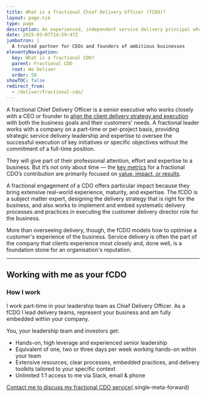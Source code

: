 ```yaml
---
title: What is a fractional Chief Delivery Officer (fCDO)?
layout: page.njk
type: page
description: An experienced, independent service delivery principal who's a trusted partner for CEOs and founders of ambitious businesses
date: 2025-03-07T14:59:47Z
jumbotron: |
  A trusted partner for CEOs and founders of ambitious businesses
eleventyNavigation:
  key: What is a fractional CDO?
  parent: Fractional CDO
  root: We Deliver
  order: 50
showTOC: false
redirect_from:
  - /deliver/fractional-cdo/
---
```

A fractional Chief Delivery Officer is a senior executive who works closely with a CEO or founder to [align the client delivery strategy and execution](/handbook/why/you-need-a-cdo/) with both the business goals and their customers' needs. A fractional leader works with a company on a part-time or per-project basis, providing strategic service delivery leadership and expertise to oversee the successful execution of key initiatives or specific objectives without the commitment of a full-time position.

They will give part of their professional attention, effort and expertise to a business. But it’s not only about time — the [key metrics](/handbook/why/measuring-impact/) for a fractional CDO’s contribution are primarily focused on [value, impact, or results](/handbook/why/set-up-for-success/).

A fractional engagement of a CDO offers particular impact because they bring extensive real-world experience, maturity, and expertise. The fCDO is a subject matter expert, designing the delivery strategy that is right for the business, and also works to implement and embed systematic delivery processes and practices in executing the customer delivery director role for the business.

More than overseeing delivery, though, the fCDO models how to optimise a customer's experience of the business. Service delivery is often the part of the company that clients experience most closely and, done well, is a foundation stone for an organisation's reputation.

---

## Working with me as your fCDO

### How I work

I work part-time in your leadership team as Chief Delivery Officer. As a fCDO I lead delivery teams, represent your business and am fully embedded within your company.

You, your leadership team and investors get:

- Hands-on, high leverage and experienced senior leadership
- Equivalent of one, two or three days per week working hands-on within your team
- Extensive resources, clear processes, embedded practices, and delivery toolkits tailored to your specific context
- Unlimited 1:1 access to me via Slack, email & phone

[Contact me to discuss my fractional CDO service](/contact/){.single-meta-forward}
